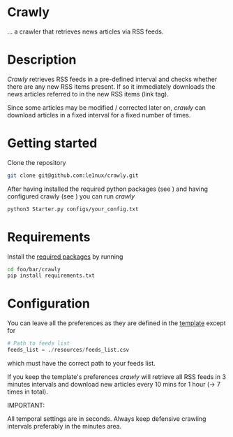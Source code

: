 # Crawly
... a crawler that retrieves news articles via RSS feeds.

# Description
_Crawly_ retrieves RSS feeds in a pre-defined interval and checks whether there are any new RSS items present. 
If so it immediately downloads the news articles referred to in the new RSS items (link tag).

Since some articles may be modified / corrected later on, _crawly_ can download articles in a fixed interval for a fixed number of times. 


# Getting started
Clone the repository 
```bash
git clone git@github.com:le1nux/crawly.git
```
After having installed the required python packages (see ) and having configured crawly (see ) you can run *crawly* 

```bash
python3 Starter.py configs/your_config.txt
```

# Requirements

Install the [required packages](https://github.com/le1nux/crawly/blob/master/requirements.txt) by running

```bash
cd foo/bar/crawly
pip install requirements.txt
```

# Configuration
You can leave all the preferences as they are defined in the [template](https://github.com/le1nux/crawly/blob/master/configs/config_default.txt) except for

```python
# Path to feeds list
feeds_list = ./resources/feeds_list.csv
```
which must have the correct path to your feeds list. 

If you keep the template's preferences *crawly* will retrieve all RSS feeds in 3 minutes intervals and download new articles every 10 mins for 1 hour (-> 7 times in total).

IMPORTANT: 

All temporal settings are in seconds.
Always keep defensive crawling intervals preferably in the minutes area.


